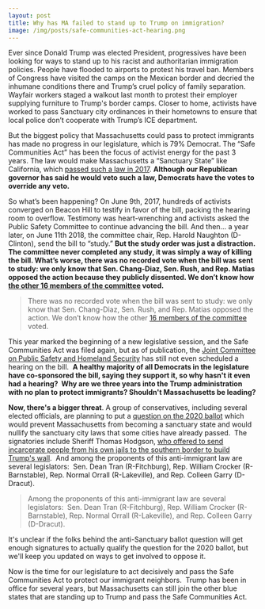 ```yaml
---
layout: post
title: Why has MA failed to stand up to Trump on immigration?
image: /img/posts/safe-communities-act-hearing.png
---
```


Ever since Donald Trump was elected President, progressives have been looking for ways to stand up to his racist and authoritarian immigration policies.  People have flooded to airports to protest his travel ban. Members of Congress have visited the camps on the Mexican border and decried the inhumane conditions there and Trump’s cruel policy of family separation.  Wayfair workers staged a walkout last month to protest their employer supplying furniture to Trump's border camps.  Closer to home, activists have worked to pass Sanctuary city ordinances in their hometowns to ensure that local police don’t cooperate with Trump’s ICE department.

But the biggest policy that Massachusetts could pass to protect immigrants has made no progress in our legislature, which is 79% Democrat.  The “Safe Communities Act” has been the focus of activist energy for the past 3 years. The law would make Massachusetts a “Sanctuary State” like California, which [passed such a law in 2017](https://actonmass.us3.list-manage.com/track/click?u=9d7172aae8fc8ad02071aade3&id=87e3ef2202&e=0559a0ec66).  **Although our Republican governor has said he would veto such a law, Democrats have the votes to override any veto.**

<CenteredImage img="/img/posts/safe-communities-act-hearing.png" alt="Safe Communities Act hearing, June 2017" txt="Safe Communities Act hearing, June 2017" />

So what’s been happening?  On June 9th, 2017, hundreds of activists converged on Beacon Hill to testify in favor of the bill, packing the hearing room to overflow.  Testimony was heart-wrenching and activists asked the Public Safety Committee to continue advancing the bill. And then… a year later, on June 11th 2018, the committee chair, Rep. Harold Naughton (D-Clinton), send the bill to “study.”  **But the study order was just a distraction. The committee never completed any study, it was simply a way of killing the bill.   What’s worse, there was no recorded vote when the bill was sent to study: we only know that Sen. Chang-Diaz, Sen. Rush, and Rep. Matias opposed the action because they publicly dissented.  We don’t know how [the other 16 members of the committee](https://actonmass.us3.list-manage.com/track/click?u=9d7172aae8fc8ad02071aade3&id=5d77abaef3&e=0559a0ec66) voted.**

> There was no recorded vote when the bill was sent to study: we only know that Sen. Chang-Diaz, Sen. Rush, and Rep. Matias opposed the action.  We don’t know how the other [16 members of the committee](https://actonmass.us3.list-manage.com/track/click?u=9d7172aae8fc8ad02071aade3&id=5d77abaef3&e=0559a0ec66) voted.

This year marked the beginning of a new legislative session, and the Safe Communities Act was filed again, but as of publication, the [Joint Committee on Public Safety and Homeland Security](https://actonmass.us3.list-manage.com/track/click?u=9d7172aae8fc8ad02071aade3&id=63a860a8c0&e=0559a0ec66) has still not even scheduled a hearing on the bill.  **A healthy majority of all Democrats in the legislature have co-sponsored the bill, saying they support it, so why hasn't it even had a hearing?  Why are we three years into the Trump administration with no plan to protect immigrants? Shouldn't Massachusetts be leading?**

**Now, there's a bigger threat**. A group of conservatives, including several elected officials, are planning to put a [question on the 2020 ballot](https://actonmass.us3.list-manage.com/track/click?u=9d7172aae8fc8ad02071aade3&id=8a212b0cf7&e=0559a0ec66) which would prevent Massachusetts from becoming a sanctuary state and would nullify the sanctuary city laws that some cities have already passed.  The signatories include Sheriff Thomas Hodgson, [who offered to send incarcerate people from his own jails to the southern border to build Trump's wall](https://actonmass.us3.list-manage.com/track/click?u=9d7172aae8fc8ad02071aade3&id=c21668670a&e=0559a0ec66).  And among the proponents of this anti-immigrant law are several legislators:  Sen. Dean Tran (R-Fitchburg), Rep. William Crocker (R-Barnstable), Rep. Normal Orrall (R-Lakeville), and Rep. Colleen Garry (D-Dracut).

> Among the proponents of this anti-immigrant law are several legislators:  Sen. Dean Tran (R-Fitchburg), Rep. William Crocker (R-Barnstable), Rep. Normal Orrall (R-Lakeville), and Rep. Colleen Garry (D-Dracut).

It's unclear if the folks behind the anti-Sanctuary ballot question will get enough signatures to actually qualify the question for the 2020 ballot, but we'll keep you updated on ways to get involved to oppose it.

Now is the time for our legislature to act decisively and pass the Safe Communities Act to protect our immigrant neighbors.  Trump has been in office for several years, but Massachusetts can still join the other blue states that are standing up to Trump and pass the Safe Communities Act.
